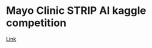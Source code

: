 # Mayo Clinic STRIP AI kaggle competition

[Link](https://www.kaggle.com/competitions/mayo-clinic-strip-ai/team)
